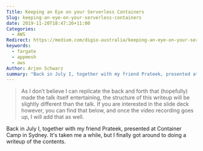 ```yaml
---
Title: Keeping an Eye on your Serverless Containers
Slug: keeping-an-eye-on-your-serverless-containers
date: 2019-11-20T18:47:26+11:00
Categories:
  - AWS
Redirect: https://medium.com/digio-australia/keeping-an-eye-on-your-serverless-containers-8a318e30b7a4
keywords:
  - fargate
  - appmesh
  - aws
Author: Arjen Schwarz
summary: "Back in July I, together with my friend Prateek, presented at Container Camp in Sydney. It's taken me a while, but I finally got around to doing a writeup of the contents."
---
```


> As I don’t believe I can replicate the back and forth that (hopefully) made the talk itself entertaining, the structure of this writeup will be slightly different than the talk. If you are interested in the slide deck however, you can find that below, and once the video recording goes up, I will add that as well.

Back in July I, together with my friend Prateek, presented at Container Camp in Sydney. It's taken me a while, but I finally got around to doing a writeup of the contents.
